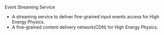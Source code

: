 Event Streaming Service

- A streaming service to deliver fine-grained input events access for High Energy Physics.
- A fine-grained content delivery network(CDN) for High Energy Physics.
